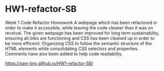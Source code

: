 # HW1-refactor-SB
Week 1 Code Refactor Homework
A webpage which has been refactored in order to make it accessible, while leaving the code cleaner than it was on receival.
The given webpage has been improved for long term sustainability, ensuring all links are functioning and CSS has been cleaned up in order
to be more efficeint. Organizing CSS to follow the semantic structure of the HTML elements while consolidating CSS selectors and properties.
Comments have also been added to help code readability.


https://sam-bro.github.io/HW1-refactor-SB/ 